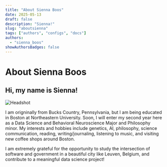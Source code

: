 ```yaml
---
title: "About Sienna Boos"
date: 2025-05-13
draft: false
description: "Sienna!"
slug: "aboutsienna"
tags: ["authors", "configs", "docs"]
authors:
  - "sienna_boos"
showAuthorsBadges: false
---
```


# About Sienna Boos

## Hi, my name is **Sienna!**

![Headshot](headshot2.jpeg)

I am origninally from Bucks Country, Pennsylvania, but I am being educated in Boston at Northeastern University. Soon, I will enter my second year here as a Data Science and Behavioral Neuroscience Major and Philosophy minor. My interests and hobbies include genetics, AI, philosophy, science communication, reading, writing/journaling, listening to music, and visiting new coffee shops around Boston.

I am extremely grateful for the opportunity to study the intersection of software and government in a beautiful city like Leuven, Belgium, and contribute to a meaningful data science project!
